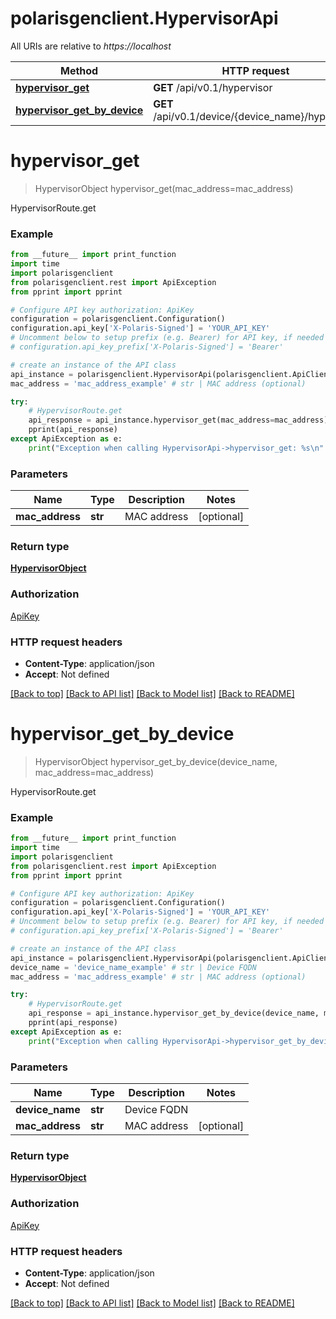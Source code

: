 # polarisgenclient.HypervisorApi

All URIs are relative to *https://localhost*

Method | HTTP request | Description
------------- | ------------- | -------------
[**hypervisor_get**](HypervisorApi.md#hypervisor_get) | **GET** /api/v0.1/hypervisor | HypervisorRoute.get
[**hypervisor_get_by_device**](HypervisorApi.md#hypervisor_get_by_device) | **GET** /api/v0.1/device/{device_name}/hypervisor | HypervisorRoute.get


# **hypervisor_get**
> HypervisorObject hypervisor_get(mac_address=mac_address)

HypervisorRoute.get

### Example
```python
from __future__ import print_function
import time
import polarisgenclient
from polarisgenclient.rest import ApiException
from pprint import pprint

# Configure API key authorization: ApiKey
configuration = polarisgenclient.Configuration()
configuration.api_key['X-Polaris-Signed'] = 'YOUR_API_KEY'
# Uncomment below to setup prefix (e.g. Bearer) for API key, if needed
# configuration.api_key_prefix['X-Polaris-Signed'] = 'Bearer'

# create an instance of the API class
api_instance = polarisgenclient.HypervisorApi(polarisgenclient.ApiClient(configuration))
mac_address = 'mac_address_example' # str | MAC address (optional)

try:
    # HypervisorRoute.get
    api_response = api_instance.hypervisor_get(mac_address=mac_address)
    pprint(api_response)
except ApiException as e:
    print("Exception when calling HypervisorApi->hypervisor_get: %s\n" % e)
```

### Parameters

Name | Type | Description  | Notes
------------- | ------------- | ------------- | -------------
 **mac_address** | **str**| MAC address | [optional] 

### Return type

[**HypervisorObject**](HypervisorObject.md)

### Authorization

[ApiKey](../README.md#ApiKey)

### HTTP request headers

 - **Content-Type**: application/json
 - **Accept**: Not defined

[[Back to top]](#) [[Back to API list]](../README.md#documentation-for-api-endpoints) [[Back to Model list]](../README.md#documentation-for-models) [[Back to README]](../README.md)

# **hypervisor_get_by_device**
> HypervisorObject hypervisor_get_by_device(device_name, mac_address=mac_address)

HypervisorRoute.get

### Example
```python
from __future__ import print_function
import time
import polarisgenclient
from polarisgenclient.rest import ApiException
from pprint import pprint

# Configure API key authorization: ApiKey
configuration = polarisgenclient.Configuration()
configuration.api_key['X-Polaris-Signed'] = 'YOUR_API_KEY'
# Uncomment below to setup prefix (e.g. Bearer) for API key, if needed
# configuration.api_key_prefix['X-Polaris-Signed'] = 'Bearer'

# create an instance of the API class
api_instance = polarisgenclient.HypervisorApi(polarisgenclient.ApiClient(configuration))
device_name = 'device_name_example' # str | Device FQDN
mac_address = 'mac_address_example' # str | MAC address (optional)

try:
    # HypervisorRoute.get
    api_response = api_instance.hypervisor_get_by_device(device_name, mac_address=mac_address)
    pprint(api_response)
except ApiException as e:
    print("Exception when calling HypervisorApi->hypervisor_get_by_device: %s\n" % e)
```

### Parameters

Name | Type | Description  | Notes
------------- | ------------- | ------------- | -------------
 **device_name** | **str**| Device FQDN | 
 **mac_address** | **str**| MAC address | [optional] 

### Return type

[**HypervisorObject**](HypervisorObject.md)

### Authorization

[ApiKey](../README.md#ApiKey)

### HTTP request headers

 - **Content-Type**: application/json
 - **Accept**: Not defined

[[Back to top]](#) [[Back to API list]](../README.md#documentation-for-api-endpoints) [[Back to Model list]](../README.md#documentation-for-models) [[Back to README]](../README.md)

